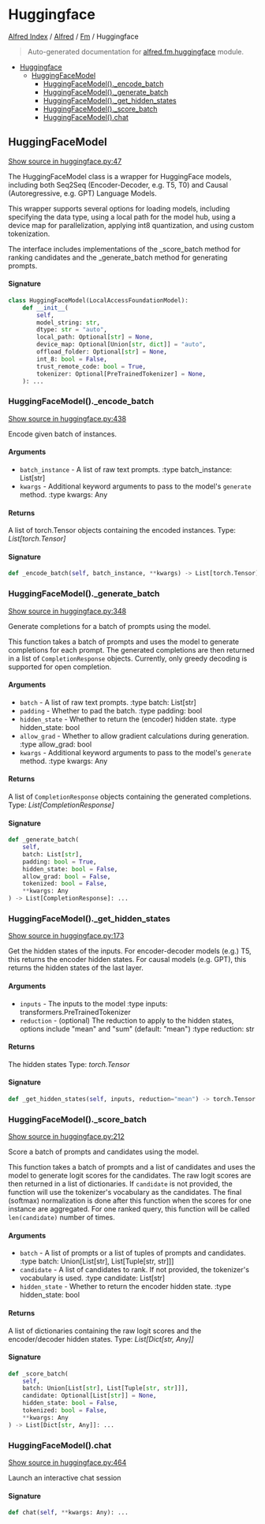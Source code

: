 # Huggingface

[Alfred Index](../../README.md#alfred-index) / [Alfred](../index.md#alfred) / [Fm](./index.md#fm) / Huggingface

> Auto-generated documentation for [alfred.fm.huggingface](../../../alfred/fm/huggingface.py) module.

- [Huggingface](#huggingface)
  - [HuggingFaceModel](#huggingfacemodel)
    - [HuggingFaceModel()._encode_batch](#huggingfacemodel()_encode_batch)
    - [HuggingFaceModel()._generate_batch](#huggingfacemodel()_generate_batch)
    - [HuggingFaceModel()._get_hidden_states](#huggingfacemodel()_get_hidden_states)
    - [HuggingFaceModel()._score_batch](#huggingfacemodel()_score_batch)
    - [HuggingFaceModel().chat](#huggingfacemodel()chat)

## HuggingFaceModel

[Show source in huggingface.py:47](../../../alfred/fm/huggingface.py#L47)

The HuggingFaceModel class is a wrapper for HuggingFace models,
including both Seq2Seq (Encoder-Decoder, e.g. T5, T0) and Causal
(Autoregressive, e.g. GPT) Language Models.

This wrapper supports several options for loading models, including
specifying the data type, using a local path for the model hub, using
 a device map for parallelization, applying int8 quantization, and
 using custom tokenization.

The interface includes implementations of the _score_batch method
for ranking candidates and the _generate_batch method for generating prompts.

#### Signature

```python
class HuggingFaceModel(LocalAccessFoundationModel):
    def __init__(
        self,
        model_string: str,
        dtype: str = "auto",
        local_path: Optional[str] = None,
        device_map: Optional[Union[str, dict]] = "auto",
        offload_folder: Optional[str] = None,
        int_8: bool = False,
        trust_remote_code: bool = True,
        tokenizer: Optional[PreTrainedTokenizer] = None,
    ): ...
```

### HuggingFaceModel()._encode_batch

[Show source in huggingface.py:438](../../../alfred/fm/huggingface.py#L438)

Encode given batch of instances.

#### Arguments

- `batch_instance` - A list of raw text prompts.
:type batch_instance: List[str]
- `kwargs` - Additional keyword arguments to pass to the model's `generate` method.
:type kwargs: Any

#### Returns

A list of torch.Tensor objects containing the encoded instances.
Type: *List[torch.Tensor]*

#### Signature

```python
def _encode_batch(self, batch_instance, **kwargs) -> List[torch.Tensor]: ...
```

### HuggingFaceModel()._generate_batch

[Show source in huggingface.py:348](../../../alfred/fm/huggingface.py#L348)

Generate completions for a batch of prompts using the model.

This function takes a batch of prompts and uses the model to generate
completions for each prompt.
The generated completions are then returned in a list of `CompletionResponse` objects.
Currently, only greedy decoding is supported for open completion.

#### Arguments

- `batch` - A list of raw text prompts.
:type batch: List[str]
- `padding` - Whether to pad the batch.
:type padding: bool
- `hidden_state` - Whether to return the (encoder) hidden state.
:type hidden_state: bool
- `allow_grad` - Whether to allow gradient calculations during generation.
:type allow_grad: bool
- `kwargs` - Additional keyword arguments to pass to the model's `generate` method.
:type kwargs: Any

#### Returns

A list of `CompletionResponse` objects containing the generated completions.
Type: *List[CompletionResponse]*

#### Signature

```python
def _generate_batch(
    self,
    batch: List[str],
    padding: bool = True,
    hidden_state: bool = False,
    allow_grad: bool = False,
    tokenized: bool = False,
    **kwargs: Any
) -> List[CompletionResponse]: ...
```

### HuggingFaceModel()._get_hidden_states

[Show source in huggingface.py:173](../../../alfred/fm/huggingface.py#L173)

Get the hidden states of the inputs.
For encoder-decoder models (e.g.) T5, this returns the encoder hidden states.
For causal models (e.g. GPT), this returns the hidden states of the last layer.

#### Arguments

- `inputs` - The inputs to the model
:type inputs: transformers.PreTrainedTokenizer
- `reduction` - (optional) The reduction to apply to the hidden states, options include "mean" and "sum" (default: "mean")
:type reduction: str

#### Returns

The hidden states
Type: *torch.Tensor*

#### Signature

```python
def _get_hidden_states(self, inputs, reduction="mean") -> torch.Tensor: ...
```

### HuggingFaceModel()._score_batch

[Show source in huggingface.py:212](../../../alfred/fm/huggingface.py#L212)

Score a batch of prompts and candidates using the model.

This function takes a batch of prompts and a list of candidates and uses the model to generate
logit scores for the candidates. The raw logit scores are then returned in a list of dictionaries.
If `candidate` is not provided, the function will use the tokenizer's vocabulary as the candidates.
The final (softmax) normalization is done after this function when the scores for one instance
are aggregated.
For one ranked query, this function will be called `len(candidate)` number of times.

#### Arguments

- `batch` - A list of prompts or a list of tuples of prompts and candidates.
:type batch: Union[List[str], List[Tuple[str, str]]]
- `candidate` - A list of candidates to rank. If not provided, the tokenizer's vocabulary is used.
:type candidate: List[str]
- `hidden_state` - Whether to return the encoder hidden state.
:type hidden_state: bool

#### Returns

A list of dictionaries containing the raw logit scores and the encoder/decoder hidden states.
Type: *List[Dict[str, Any]]*

#### Signature

```python
def _score_batch(
    self,
    batch: Union[List[str], List[Tuple[str, str]]],
    candidate: Optional[List[str]] = None,
    hidden_state: bool = False,
    tokenized: bool = False,
    **kwargs: Any
) -> List[Dict[str, Any]]: ...
```

### HuggingFaceModel().chat

[Show source in huggingface.py:464](../../../alfred/fm/huggingface.py#L464)

Launch an interactive chat session

#### Signature

```python
def chat(self, **kwargs: Any): ...
```
